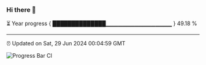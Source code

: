 ### Hi there 👋

⏳ Year progress { ██████████████▁▁▁▁▁▁▁▁▁▁▁▁▁▁▁▁ } 49.18 %

---

⏰ Updated on Sat, 29 Jun 2024 00:04:59 GMT

![Progress Bar CI](https://github.com/liununu/liununu/workflows/Progress%20Bar%20CI/badge.svg)
